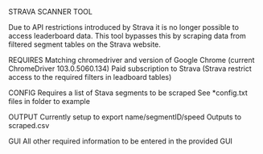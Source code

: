 STRAVA SCANNER TOOL

Due to API restrictions introduced by Strava it is no longer possible to access leaderboard data.  This tool bypasses this by scraping  data from filtered segment tables on the Strava website.

REQUIRES
Matching chromedriver and version of Google Chrome (current ChromeDriver 103.0.5060.134)
Paid subscription to Strava (Strava restrict access to the required filters in leadboard tables)

CONFIG
Requires a list of Stava segments to be scraped
See *config.txt files in folder to example  

OUTPUT
Currently setup to export name/segmentID/speed
Outputs to scraped.csv

GUI
All other required information to be entered in the provided GUI

